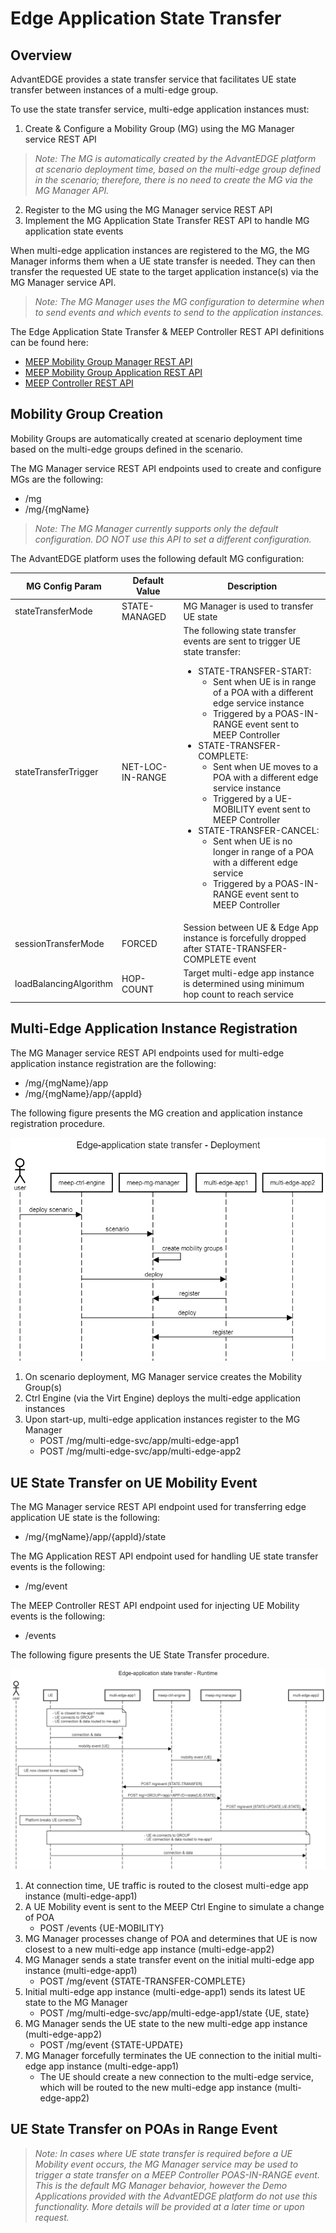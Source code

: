 # Edge Application State Transfer

## Overview
AdvantEDGE provides a state transfer service that facilitates UE state transfer between instances of a multi-edge group.

To use the state transfer service, multi-edge application instances must:
1. Create & Configure a Mobility Group (MG) using the MG Manager service REST API
> *Note: The MG is automatically created by the AdvantEDGE platform at scenario deployment time, based on the multi-edge group defined in the scenario; therefore, there is no need to create the MG via the MG Manager API.*
2. Register to the MG using the MG Manager service REST API
3. Implement the MG Application State Transfer REST API to handle MG application state events

When multi-edge application instances are registered to the MG, the MG Manager informs them when a UE state transfer is needed. They can then transfer the requested UE state to the target application instance(s) via the MG Manager service API.

> *Note: The MG Manager uses the MG configuration to determine when to send events and which events to send to the application instances.*

The Edge Application State Transfer & MEEP Controller REST API definitions can be found here:
- [MEEP Mobility Group Manager REST API](../../interfaces/meep-mg-manager.yaml)
- [MEEP Mobility Group Application REST API](../../interfaces/meep-mg-app-api-client.yaml)
- [MEEP Controller REST API](../../interfaces/meep-ctrl-engine.yaml)

## Mobility Group Creation
Mobility Groups are automatically created at scenario deployment time based on the multi-edge groups defined in the scenario.

The MG Manager service REST API endpoints used to create and configure MGs are the following:
- /mg
- /mg/{mgName}
> *Note: The MG Manager currently supports only the default configuration. DO NOT use this API to set a different configuration.*

The AdvantEDGE platform uses the following default MG configuration:

MG Config Param        | Default Value    | Description
-----------------------|------------------|------------
stateTransferMode      | STATE-MANAGED    | MG Manager is used to transfer UE state
stateTransferTrigger   | NET-LOC-IN-RANGE | The following state transfer events are sent to trigger UE state transfer:<ul><li>STATE-TRANSFER-START:<ul><li>Sent when UE is in range of a POA with a different edge service instance</li><li>Triggered by a POAS-IN-RANGE event sent to MEEP Controller</li></ul> <li>STATE-TRANSFER-COMPLETE: <ul><li>Sent when UE moves to a POA with a different edge service instance</li><li>Triggered by a UE-MOBILITY event sent to MEEP Controller</li></ul> <li>STATE-TRANSFER-CANCEL:<ul><li>Sent when UE is no longer in range of a POA with a different edge service</li><li>Triggered by a POAS-IN-RANGE event sent to MEEP Controller</li></ul> </li></ul>
sessionTransferMode    | FORCED           | Session between UE & Edge App instance is forcefully dropped after STATE-TRANSFER-COMPLETE event
loadBalancingAlgorithm | HOP-COUNT        | Target multi-edge app instance is determined using minimum hop count to reach service

## Multi-Edge Application Instance Registration
The MG Manager service REST API endpoints used for multi-edge application instance registration are the following:
- /mg/{mgName}/app
- /mg/{mgName}/app/{appId}

The following figure presents the MG creation and application instance registration procedure.

![me-app-deploy.](../images/edge-app-state-transfer-deployment.png)

1. On scenario deployment, MG Manager service creates the Mobility Group(s)
2. Ctrl Engine (via the Virt Engine) deploys the multi-edge application instances
3. Upon start-up, multi-edge application instances register to the MG Manager
    - POST /mg/multi-edge-svc/app/multi-edge-app1
    - POST /mg/multi-edge-svc/app/multi-edge-app2

## UE State Transfer on UE Mobility Event
The MG Manager service REST API endpoint used for transferring edge application UE state is the following:
- /mg/{mgName}/app/{appId}/state

The MG Application REST API endpoint used for handling UE state transfer events is the following:
- /mg/event

The MEEP Controller REST API endpoint used for injecting UE Mobility events is the following:
- /events

The following figure presents the UE State Transfer procedure.

![me-app-runtime.](../images/edge-app-state-transfer-runtime.png)

1. At connection time, UE traffic is routed to the closest multi-edge app instance (multi-edge-app1)
2. A UE Mobility event is sent to the MEEP Ctrl Engine to simulate a change of POA
    - POST /events {UE-MOBILITY}
3. MG Manager processes change of POA and determines that UE is now closest to a new multi-edge app instance (multi-edge-app2)
4. MG Manager sends a state transfer event on the initial multi-edge app instance (multi-edge-app1)
    - POST /mg/event {STATE-TRANSFER-COMPLETE}
5. Initial multi-edge app instance (multi-edge-app1) sends its latest UE state to the MG Manager
    - POST /mg/multi-edge-svc/app/multi-edge-app1/state {UE, state}
6. MG Manager sends the UE state to the new multi-edge app instance (multi-edge-app2)
    - POST /mg/event {STATE-UPDATE}
7. MG Manager forcefully terminates the UE connection to the initial multi-edge app instance (multi-edge-app1)
    - The UE should create a new connection to the multi-edge service, which will be routed to the new multi-edge app instance (multi-edge-app2)

## UE State Transfer on POAs in Range Event

> *Note: In cases where UE state transfer is required before a UE Mobility event occurs, the MG Manager service may be used to trigger a state transfer on a MEEP Controller POAS-IN-RANGE event. This is the default MG Manager behavior, however the Demo Applications provided with the AdvantEDGE platform do not use this functionality. More details will be provided at a later time or upon request.*
